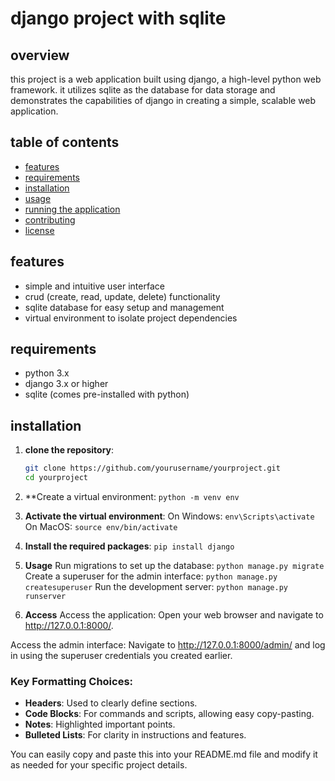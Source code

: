 # django project with sqlite

## overview
this project is a web application built using django, a high-level python web framework. it utilizes sqlite as the database for data storage and demonstrates the capabilities of django in creating a simple, scalable web application.

## table of contents
- [features](#features)
- [requirements](#requirements)
- [installation](#installation)
- [usage](#usage)
- [running the application](#running-the-application)
- [contributing](#contributing)
- [license](#license)

## features
- simple and intuitive user interface
- crud (create, read, update, delete) functionality
- sqlite database for easy setup and management
- virtual environment to isolate project dependencies

## requirements
- python 3.x
- django 3.x or higher
- sqlite (comes pre-installed with python)

## installation

1. **clone the repository**:
   ```bash
   git clone https://github.com/yourusername/yourproject.git
   cd yourproject
2. **Create a virtual environment:
   `python -m venv env`
3. **Activate the virtual environment**:
On Windows: `env\Scripts\activate`
On MacOS: `source env/bin/activate`
4. **Install the required packages**:
   `pip install django`
5. **Usage**
Run migrations to set up the database: `python manage.py migrate`
Create a superuser for the admin interface: `python manage.py createsuperuser`
Run the development server: `python manage.py runserver`

6. **Access**
Access the application: Open your web browser and navigate to http://127.0.0.1:8000/.

Access the admin interface: Navigate to http://127.0.0.1:8000/admin/ and log in using the superuser credentials you created earlier.


### Key Formatting Choices:
- **Headers**: Used to clearly define sections.
- **Code Blocks**: For commands and scripts, allowing easy copy-pasting.
- **Notes**: Highlighted important points.
- **Bulleted Lists**: For clarity in instructions and features.

You can easily copy and paste this into your README.md file and modify it as needed for your specific project details.



